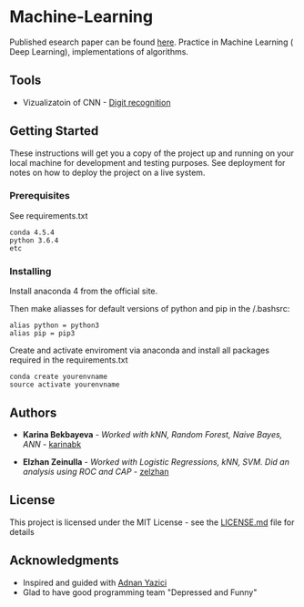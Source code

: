 # Machine-Learning
Published esearch paper can be found [here](https://github.com/karinabk/Machine-Learning/blob/master/paper.pdf). Practice in Machine Learning ( Deep Learning), implementations of algorithms.

## Tools

* Vizualizatoin of CNN - [Digit recognition](http://scs.ryerson.ca/~aharley/vis/conv/flat.html)


## Getting Started

These instructions will get you a copy of the project up and running on your local machine for development and testing purposes. See deployment for notes on how to deploy the project on a live system.

### Prerequisites

See requirements.txt

```
conda 4.5.4
python 3.6.4
etc
```

### Installing

Install anaconda 4 from the official site.

Then make aliasses for default versions of python and pip in the /.bashsrc:

```
alias python = python3
alias pip = pip3
```

Create and activate enviroment via anaconda and install all packages required in the requirements.txt

```
conda create yourenvname
source activate yourenvname
```

## Authors

* **Karina Bekbayeva** - *Worked with kNN, Random Forest, Naive Bayes, ANN* - [karinabk](https://github.com/karinabk)

* **Elzhan Zeinulla** - *Worked with Logistic Regressions, kNN, SVM. Did an analysis using ROC and CAP* - [zelzhan](https://github.com/zelzhan)

## License

This project is licensed under the MIT License - see the [LICENSE.md](LICENSE.md) file for details

## Acknowledgments

* Inspired and guided with [Adnan Yazici](https://sst.nu.edu.kz/adnan-yazici-phd/)
* Glad to have good programming team "Depressed and Funny"
